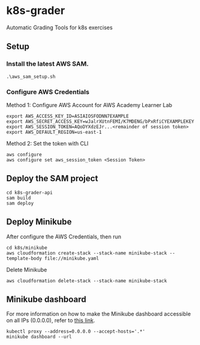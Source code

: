 # k8s-grader
Automatic Grading Tools for k8s exercises


## Setup

### Install the latest AWS SAM.
```
.\aws_sam_setup.sh
```
### Configure AWS Credentials 
Method 1: Configure AWS Account for AWS Academy Learner Lab 
```
export AWS_ACCESS_KEY_ID=ASIAIOSFODNN7EXAMPLE
export AWS_SECRET_ACCESS_KEY=wJalrXUtnFEMI/K7MDENG/bPxRfiCYEXAMPLEKEY
export AWS_SESSION_TOKEN=AQoDYXdzEJr...<remainder of session token>
export AWS_DEFAULT_REGION=us-east-1
```
Method 2: Set the token with CLI
```
aws configure
aws configure set aws_session_token <Session Token>
```

## Deploy the SAM project
```
cd k8s-grader-api
sam build
sam deploy
```

## Deploy Minikube
After configure the AWS Credentials, then run
```
cd k8s/minikube
aws cloudformation create-stack --stack-name minikube-stack --template-body file://minikube.yaml
```
Delete Minikube
```
aws cloudformation delete-stack --stack-name minikube-stack
```


## Minikube dashboard
For more information on how to make the Minikube dashboard accessible on all IPs (0.0.0.0), refer to [this link](https://unix.stackexchange.com/questions/621369/how-can-i-make-the-minikube-dashboard-answer-on-all-ips-0-0-0-0).

```
kubectl proxy --address=0.0.0.0 --accept-hosts='.*'
minikube dashboard --url
```
